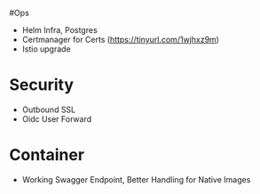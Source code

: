 #Ops
- Helm Infra, Postgres
- Certmanager for Certs (https://tinyurl.com/1wjhxz9m)
- Istio upgrade

# Security
- Outbound SSL
- Oidc User Forward

# Container
- Working Swagger Endpoint, Better Handling for Native Images
